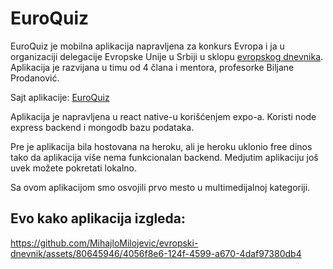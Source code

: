 # EuroQuiz

EuroQuiz je mobilna aplikacija napravljena za konkurs Evropa i ja u organizaciji delegacije Evropske Unije u Srbiji u sklopu [evropskog dnevnika](https://evropskidnevnik.rs/). Aplikacija je razvijana u timu od 4 člana i mentora, profesorke Biljane Prodanović.

Sajt aplikacije: [EuroQuiz](https://evropski-dnevnik.vercel.app/)

Aplikacija je napravljena u react native-u korišćenjem expo-a. Koristi node express backend i mongodb bazu podataka.

Pre je aplikacija bila hostovana na heroku, ali je heroku uklonio free dinos tako da aplikacija više nema funkcionalan backend. Medjutim aplikaciju još uvek možete pokretati lokalno.

Sa ovom aplikacijom smo osvojili prvo mesto u multimedijalnoj kategoriji.

## Evo kako aplikacija izgleda:


https://github.com/MihajloMilojevic/evropski-dnevnik/assets/80645946/4056f8e6-124f-4599-a670-4daf97380db4

